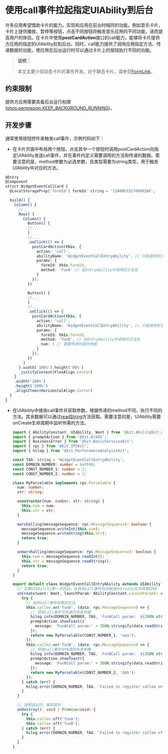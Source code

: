 # 使用call事件拉起指定UIAbility到后台


许多应用希望借助卡片的能力，实现和应用在前台时相同的功能。例如音乐卡片，卡片上提供播放、暂停等按钮，点击不同按钮将触发音乐应用的不同功能，进而提高用户的体验。在卡片中使用**postCardAction**接口的call能力，能够将卡片提供方应用的指定的UIAbility拉到后台。同时，call能力提供了调用应用指定方法、传递数据的功能，使应用在后台运行时可以通过卡片上的按钮执行不同的功能。

> **说明：**
>
> 本文主要介绍动态卡片的事件开发。对于静态卡片，请参见[FormLink](../reference/apis-arkui/arkui-ts/ts-container-formlink.md)。

## 约束限制

提供方应用需要具备后台运行权限([ohos.permission.KEEP_BACKGROUND_RUNNING](../security/AccessToken/permissions-for-all.md#ohospermissionkeep_background_running))。

## 开发步骤

通常使用按钮控件来触发call事件，示例代码如下：


- 在卡片页面中布局两个按钮，点击其中一个按钮时调用postCardAction向指定UIAbility发送call事件，并在事件内定义需要调用的方法和传递的数据。需要注意的是，method参数为必选参数，且类型需要为string类型，用于触发UIAbility中对应的方法。
  
```ts
@Entry
@Component
struct WidgetEventCallCard {
  @LocalStorageProp('formId') formId: string = '12400633174999288';

  build() {
    Column() {
      //...
      Row() {
        Column() {
          Button() {
          //...
          }
          //...
          .onClick(() => {
            postCardAction(this, {
              action: 'call',
              abilityName: 'WidgetEventCallEntryAbility', // 只能跳转到当前应用下的UIAbility
              params: {
                formId: this.formId,
                method: 'funA' // 在EntryAbility中调用的方法名
              }
            });
          })

          Button() {
          //...
          }
          //...
          .onClick(() => {
            postCardAction(this, {
              action: 'call',
              abilityName: 'WidgetEventCallEntryAbility', // 只能跳转到当前应用下的UIAbility
              params: {
                formId: this.formId,
                method: 'funB', // 在EntryAbility中调用的方法名
                num: 1 // 需要传递的其他参数
              }
            });
          })
        }
      }.width('100%').height('80%')
      .justifyContent(FlexAlign.Center)
    }
    .width('100%')
    .height('100%')
    .alignItems(HorizontalAlign.Center)
  }
}
```
  
- 在UIAbility中接收call事件并获取参数，根据传递的method不同，执行不同的方法。其余数据可以通过[readString](../reference/apis-ipc-kit/js-apis-rpc.md#readstring)方法获取。需要注意的是，UIAbility需要onCreate生命周期中监听所需的方法。
  
  ```ts
  import { AbilityConstant, UIAbility, Want } from '@kit.AbilityKit';
  import { promptAction } from '@kit.ArkUI';
  import { BusinessError } from '@kit.BasicServicesKit';
  import { rpc } from '@kit.IPCKit';
  import { hilog } from '@kit.PerformanceAnalysisKit';
  
  const TAG: string = 'WidgetEventCallEntryAbility';
  const DOMAIN_NUMBER: number = 0xFF00;
  const CONST_NUMBER_1: number = 1;
  const CONST_NUMBER_2: number = 2;
  
  class MyParcelable implements rpc.Parcelable {
    num: number;
    str: string;
  
    constructor(num: number, str: string) {
      this.num = num;
      this.str = str;
    }
  
    marshalling(messageSequence: rpc.MessageSequence): boolean {
      messageSequence.writeInt(this.num);
      messageSequence.writeString(this.str);
      return true;
    }
  
    unmarshalling(messageSequence: rpc.MessageSequence): boolean {
      this.num = messageSequence.readInt();
      this.str = messageSequence.readString();
      return true;
    }
  }
  
  export default class WidgetEventCallEntryAbility extends UIAbility {
    // 如果UIAbility第一次启动，在收到call事件后会触发onCreate生命周期回调
    onCreate(want: Want, launchParam: AbilityConstant.LaunchParam): void {
      try {
        // 监听call事件所需的方法
        this.callee.on('funA', (data: rpc.MessageSequence) => {
          // 获取call事件中传递的所有参数
          hilog.info(DOMAIN_NUMBER, TAG, `FunACall param:  ${JSON.stringify(data.readString())}`);
          promptAction.showToast({
            message: 'FunACall param:' + JSON.stringify(data.readString())
          });
          return new MyParcelable(CONST_NUMBER_1, 'aaa');
        });
        this.callee.on('funB', (data: rpc.MessageSequence) => {
          // 获取call事件中传递的所有参数
          hilog.info(DOMAIN_NUMBER, TAG, `FunBCall param:  ${JSON.stringify(data.readString())}`);
          promptAction.showToast({
            message: 'FunBCall param:' + JSON.stringify(data.readString())
          });
          return new MyParcelable(CONST_NUMBER_2, 'bbb');
        });
      } catch (err) {
        hilog.error(DOMAIN_NUMBER, TAG, `Failed to register callee on. Cause: ${JSON.stringify(err as BusinessError)}`);
      }
    }
  
    // 进程退出时，解除监听
    onDestroy(): void | Promise<void> {
      try {
        this.callee.off('funA');
        this.callee.off('funB');
      } catch (err) {
        hilog.error(DOMAIN_NUMBER, TAG, `Failed to register callee off. Cause: ${JSON.stringify(err as BusinessError)}`);
      }
    }
  }
  ```
